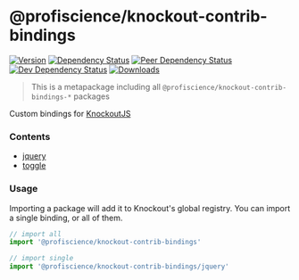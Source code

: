 # @profiscience/knockout-contrib-bindings

[![Version][npm-version-shield]][npm]
[![Dependency Status][david-dm-shield]][david-dm]
[![Peer Dependency Status][david-dm-peer-shield]][david-dm-peer]
[![Dev Dependency Status][david-dm-dev-shield]][david-dm-dev]
[![Downloads][npm-stats-shield]][npm-stats]

> This is a metapackage including all `@profiscience/knockout-contrib-bindings-*` packages

Custom bindings for [KnockoutJS][]

<!-- TOC -->
### Contents
- [jquery](../bindings.jquery)
- [toggle](../bindings.toggle)
<!-- /TOC -->

### Usage

Importing a package will add it to Knockout's global registry. You can import a single binding, or all of them.

```javascript
// import all
import '@profiscience/knockout-contrib-bindings'

// import single
import '@profiscience/knockout-contrib-bindings/jquery'
```

[KnockoutJS]: https://knockoutjs.com

[david-dm]: https://david-dm.org/Profiscience/knockout-contrib?path=packages/bindings
[david-dm-shield]: https://david-dm.org/Profiscience/knockout-contrib/status.svg?path=packages/bindings

[david-dm-peer]: https://david-dm.org/Profiscience/knockout-contrib?path=packages/bindings&type=peer
[david-dm-peer-shield]: https://david-dm.org/Profiscience/knockout-contrib/peer-status.svg?path=packages/bindings

[david-dm-dev]: https://david-dm.org/Profiscience/knockout-contrib?path=packages/bindings&type=dev
[david-dm-dev-shield]: https://david-dm.org/Profiscience/knockout-contrib/dev-status.svg?path=packages/bindings

[npm]: https://www.npmjs.com/package/@profiscience/knockout-contrib-bindings
[npm-version-shield]: https://img.shields.io/npm/v/@profiscience/knockout-contrib-bindings.svg

[npm-stats]: http://npm-stat.com/charts.html?package=@profiscience/knockout-contrib-bindings&author=&from=&to=
[npm-stats-shield]: https://img.shields.io/npm/dt/@profiscience/knockout-contrib-bindings.svg?maxAge=2592000